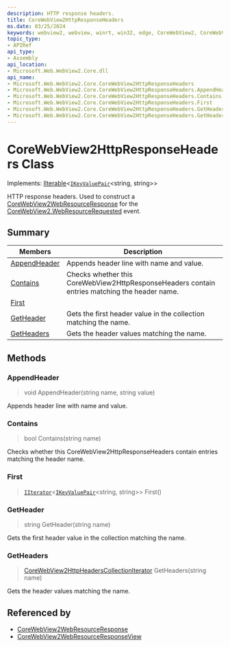 ```yaml
---
description: HTTP response headers.
title: CoreWebView2HttpResponseHeaders
ms.date: 03/25/2024
keywords: webview2, webview, winrt, win32, edge, CoreWebView2, CoreWebView2Controller, browser control, edge html, CoreWebView2HttpResponseHeaders
topic_type:
- APIRef
api_type:
- Assembly
api_location:
- Microsoft.Web.WebView2.Core.dll
api_name:
- Microsoft.Web.WebView2.Core.CoreWebView2HttpResponseHeaders
- Microsoft.Web.WebView2.Core.CoreWebView2HttpResponseHeaders.AppendHeader
- Microsoft.Web.WebView2.Core.CoreWebView2HttpResponseHeaders.Contains
- Microsoft.Web.WebView2.Core.CoreWebView2HttpResponseHeaders.First
- Microsoft.Web.WebView2.Core.CoreWebView2HttpResponseHeaders.GetHeader
- Microsoft.Web.WebView2.Core.CoreWebView2HttpResponseHeaders.GetHeaders
---
```


# CoreWebView2HttpResponseHeaders Class

Implements: [IIterable](/uwp/api/Windows.Foundation.Collections.IIterable-1)&lt;[`IKeyValuePair`](/uwp/api/Windows.Foundation.Collections.IKeyValuePair-2)&lt;string, string&gt;&gt;

HTTP response headers.
Used to construct a [CoreWebView2WebResourceResponse](corewebview2webresourceresponse.md) for the [CoreWebView2.WebResourceRequested](corewebview2.md#webresourcerequested) event.

## Summary

Members|Description
--|--
[AppendHeader](#appendheader) | Appends header line with name and value.
[Contains](#contains) | Checks whether this CoreWebView2HttpResponseHeaders contain entries matching the header name.
[First](#first) | 
[GetHeader](#getheader) | Gets the first header value in the collection matching the name.
[GetHeaders](#getheaders) | Gets the header values matching the name.



## Methods

### AppendHeader

> void AppendHeader(string name, string value)

Appends header line with name and value.



### Contains

> bool Contains(string name)

Checks whether this CoreWebView2HttpResponseHeaders contain entries matching the header name.



### First

> [`IIterator`](/uwp/api/Windows.Foundation.Collections.IIterator-1)&lt;[`IKeyValuePair`](/uwp/api/Windows.Foundation.Collections.IKeyValuePair-2)&lt;string, string&gt;&gt; First()



### GetHeader

> string GetHeader(string name)

Gets the first header value in the collection matching the name.



### GetHeaders

> [CoreWebView2HttpHeadersCollectionIterator](corewebview2httpheaderscollectioniterator.md) GetHeaders(string name)

Gets the header values matching the name.






## Referenced by

- [CoreWebView2WebResourceResponse](corewebview2webresourceresponse.md)
- [CoreWebView2WebResourceResponseView](corewebview2webresourceresponseview.md)
